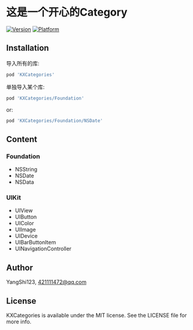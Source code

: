 # 这是一个开心的Category

[![Version](https://img.shields.io/cocoapods/v/KXCategories.svg?style=flat)](https://cocoapods.org/pods/KXCategories)
[![Platform](https://img.shields.io/cocoapods/p/KXCategories.svg?style=flat)](https://cocoapods.org/pods/KXCategories)

## Installation

导入所有的库:

```ruby
pod 'KXCategories'
```
单独导入某个库:

```ruby
pod 'KXCategories/Foundation'
```
or:
```ruby
pod 'KXCategories/Foundation/NSDate'
```

## Content

### Foundation
* NSString
* NSDate
* NSData


### UIKit
* UIView
* UIButton
* UIColor
* UIImage
* UIDevice
* UIBarButtonItem
* UINavigationController


## Author

YangShi123, 421111472@qq.com

## License

KXCategories is available under the MIT license. See the LICENSE file for more info.
